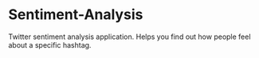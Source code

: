 # Sentiment-Analysis
Twitter sentiment analysis application. Helps you find out how people feel about a specific hashtag.
